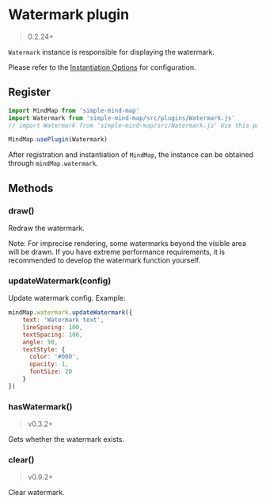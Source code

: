 # Watermark plugin

> 0.2.24+

`Watermark` instance is responsible for displaying the watermark.

Please refer to the [Instantiation Options](../api/constructor/constructor-options.html#_5-watermark-plugin) for configuration.

## Register

```js
import MindMap from 'simple-mind-map'
import Watermark from 'simple-mind-map/src/plugins/Watermark.js'
// import Watermark from 'simple-mind-map/src/Watermark.js' Use this path for versions below v0.6.0

MindMap.usePlugin(Watermark)
```

After registration and instantiation of `MindMap`, the instance can be obtained through `mindMap.watermark`.

## Methods

### draw()

Redraw the watermark.

Note: For imprecise rendering, some watermarks beyond the visible area will be drawn. If you have extreme performance requirements, it is recommended to develop the watermark function yourself.

### updateWatermark(config)

Update watermark config. Example:

```js
mindMap.watermark.updateWatermark({
    text: 'Watermark text',
    lineSpacing: 100,
    textSpacing: 100,
    angle: 50,
    textStyle: {
      color: '#000',
      opacity: 1,
      fontSize: 20
    }
})
```

### hasWatermark()

> v0.3.2+

Gets whether the watermark exists.

### clear()

> v0.9.2+

Clear watermark.